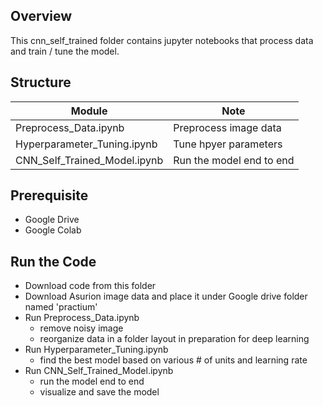 ## Overview

This cnn_self_trained folder contains jupyter notebooks that process data and train / tune the model. 

## Structure

| Module  | Note |
| ------------- | ------------- |
| Preprocess_Data.ipynb   | Preprocess image data  |
| Hyperparameter_Tuning.ipynb   | Tune hpyer parameters  |
| CNN_Self_Trained_Model.ipynb    | Run the model end to end  |


## Prerequisite
- Google Drive
- Google Colab

## Run the Code

- Download code from this folder
- Download Asurion image data and place it under Google drive folder named 'practium'
- Run Preprocess_Data.ipynb
  - remove noisy image
  - reorganize data in a folder layout in preparation for deep learning
- Run Hyperparameter_Tuning.ipynb
  - find the best model based on various # of units and learning rate
- Run CNN_Self_Trained_Model.ipynb
  - run the model end to end
  - visualize and save the model
